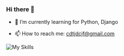 ### Hi there 👋

<!--
**AMinSC/AMinSC** is a ✨ _special_ ✨ repository because its `README.md` (this file) appears on your GitHub profile.

Here are some ideas to get you started:


-->
- 🌱  I’m currently learning for Python, Django
<!--
- 👯 I’m looking to collaborate on ...
- 🤔 I’m looking for help with ...
- 💬 Ask me about ...
-->
- 📫 How to reach me: cdtjdcjf@gmail.com
<!--
- 🔭 my blog : https://velog.io/@amin/series
- 🔭 my blog : https://aminsc.github.io/
- 😄 Pronouns: ...
- ⚡ Fun fact: ...
-->



![My Skills](https://skillicons.dev/icons?i=py,django,pycharm,sqlite,mysql,github,linux,docker,postman,redis,aws,nginx&perline=4)
<!-- 
![Top Langs](https://github-readme-stats.vercel.app/api/top-langs/?username=AMinSC&layout=compact&theme=city_lights)
 -->
